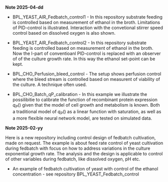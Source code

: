 **Note 2025-04-dd** 

* BPL\_YEAST\_AIR\_Fedbatch\_control1 - In this repository substrate feeding is controlled based on measurement of ethanol in the broth. Limitations of PID-control is illustrated. Interaction with the convetional stirrer speed control based on dissolved oxygen is also shown. 

* BPL\_YEAST\_AIR\_Fedbatch\_control2 - In this repository substrate feeding is controlled based on measurement of ethanol in the broth. Now the I-part of conventioanl PID-control is replaced with an observer of of the culture growth rate. In this way the ethanol set-point can be kept.

* BPL\_CHO\_Perfusion\_bleed\_control - The setup shows perfusion control where the bleed stream is controlled based on measurent of viability of the culture. A technique often used. 

* BPL\_CHO\_Batch\_qP\_calibration - In this example we illustrate the possilibitie to calibrate the function of recombinant protein expression $q_P()$  given that the model of cell growth and metabolism is known. Both a traditional model of $q_P()$ as a linear function with saturation, as well as a more flexible neural network model, are tested on simulated data. 


**Note 2025-02-yy** 

Here is a new repository including control design of fedbatch cultivation, made on request.
The example is about feed rate control of yeast cultivation during fedbatch with focus on 
how to address variations in the culture exponential growth rate. The analysis and the design is applicable
to control of other variables during fedbatch, like dissolved oxygen, pH etc. 

* An example of fedbatch cultivation of yeast with control of the ethanol concentration - see repository BPL\_YEAST\_Fedbatch\_control

